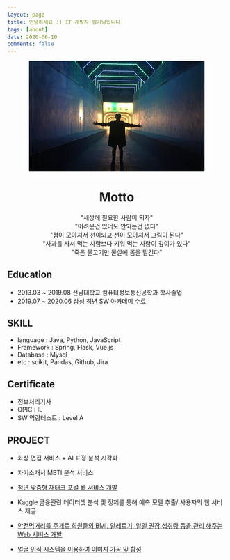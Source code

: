 ```yaml
---
layout: page
title: 안녕하세요 :) IT 개발자 임기남입니다.
tags: [about]
date: 2020-06-10
comments: false
---
```

<p align="center"><img src="../assets/img/PHOTO.jpg"  width="80%" height="50%"></p>

 
<center><h1><b>Motto</b></h1></center>  
<center>"세상에 필요한 사람이 되자"</center>  
<center>"어려운건 있어도 안되는건 없다"</center>  
<center>"점이 모아져서 선이되고 선이 모아져서 그림이 된다"</center>  
<center>"사과를 사서 먹는 사람보다 키워 먹는 사람이 깊이가 있다"</center>  
<center>"죽은 물고기만 물살에 몸을 맡긴다"</center>  

## Education
 - 2013.03 ~ 2019.08 전남대학교 컴퓨터정보통신공학과 학사졸업
 - 2019.07 ~ 2020.06 삼성 청년 SW 아카데미 수료  
 
## SKILL
 - language : Java, Python, JavaScript
 - Framework : Spring, Flask, Vue.js
 - Database : Mysql
 - etc : scikit, Pandas, Github, Jira  
 
## Certificate
- 정보처리기사
- OPIC : IL
- SW 역량테스트 : Level A  

## PROJECT
* 화상 면접 서비스 + AI 표정 분석 시각화

* 자기소개서 MBTI 분석 서비스  

* <a href="https://limkinam.github.io//Javer/">청년 맞춤형 재태크 포털 웹 서비스 개발 </a>

* Kaggle 금융관련 데이터셋 분석 및 정제를 통해 예측 모델 추출/ 사용자의 웹 서비스 제공  

* <a href="https://limkinam.github.io/SafeFood/">안전먹거리를 주제로 회원들의 BMI, 알레르기, 일일 권장 섭취량 등을 관리 해주는 Web 서비스 개발  
    
* <a href="https://limkinam.github.io/face_recognition/">얼굴 인식 시스템을 이용하여 이미지 가공 및 합성 </a>
